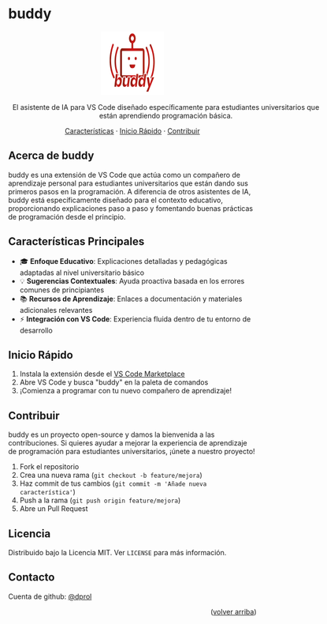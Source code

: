 # buddy

<div align="center">
  <a href="https://marketplace.visualstudio.com/">
    <img src="extension/media/buddy__logo.png" alt="buddy logo" width="128" height="128">
  </a>
 
  <p align="center" style="width: 640px">
    El asistente de IA para VS Code diseñado específicamente para estudiantes universitarios que están aprendiendo programación básica.
  </p>

  <p align="center">
    <a href="#características-principales">Características</a>
    ·
    <a href="#inicio-rápido">Inicio Rápido</a>
    ·
    <a href="#contribuir">Contribuir</a>
  </p>
</div>

## Acerca de buddy

buddy es una extensión de VS Code que actúa como un compañero de aprendizaje personal para estudiantes universitarios que están dando sus primeros pasos en la programación. A diferencia de otros asistentes de IA, buddy está específicamente diseñado para el contexto educativo, proporcionando explicaciones paso a paso y fomentando buenas prácticas de programación desde el principio.

## Características Principales

- 🎓 **Enfoque Educativo**: Explicaciones detalladas y pedagógicas adaptadas al nivel universitario básico
- 💡 **Sugerencias Contextuales**: Ayuda proactiva basada en los errores comunes de principiantes
- 📚 **Recursos de Aprendizaje**: Enlaces a documentación y materiales adicionales relevantes
- ⚡ **Integración con VS Code**: Experiencia fluida dentro de tu entorno de desarrollo

## Inicio Rápido

1. Instala la extensión desde el [VS Code Marketplace](https://marketplace.visualstudio.com/)
2. Abre VS Code y busca "buddy" en la paleta de comandos
3. ¡Comienza a programar con tu nuevo compañero de aprendizaje!

## Contribuir

buddy es un proyecto open-source y damos la bienvenida a las contribuciones. Si quieres ayudar a mejorar la experiencia de aprendizaje de programación para estudiantes universitarios, ¡únete a nuestro proyecto!

1. Fork el repositorio
2. Crea una nueva rama (`git checkout -b feature/mejora`)
3. Haz commit de tus cambios (`git commit -m 'Añade nueva característica'`)
4. Push a la rama (`git push origin feature/mejora`)
5. Abre un Pull Request

## Licencia

Distribuido bajo la Licencia MIT. Ver `LICENSE` para más información.

## Contacto

Cuenta de github: [@dprol](https://github.com/dprol)

<p align="right">(<a href="#readme-top">volver arriba</a>)</p>